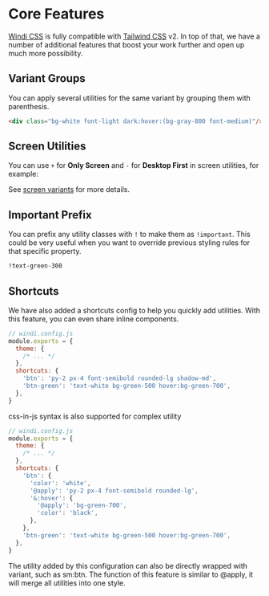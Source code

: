 [windi css]: https://github.com/windicss/windicss
[tailwind css]: https://tailwindcss.com/docs
[svelte]: /guide/svelte.html#additional-features-in-svelte-⚡%EF%B8%8F

# Core Features

[Windi CSS] is fully compatible with [Tailwind CSS] v2. In top of that, we have a number of additional features that boost your work further and open up much more possibility.

## Variant Groups

You can apply several utilities for the same variant by grouping them with parenthesis.

```html
<div class="bg-white font-light dark:hover:(bg-gray-800 font-medium)"/>
```

<InlinePlayground 
  :input="'bg-blue-200 font-light p-2\ndark:hover:(bg-gray-800 font-medium)'"
  :showCSS="true"
  :showMode="true"
  :showTabs="true"
/>

## Screen Utilities

You can use `+` for __Only Screen__ and `-` for __Desktop First__ in screen utilities, for example:

<InlinePlayground :input="'sm:p-1\n+sm:p-2\n-sm:p-3'" :showCSS="true" :showPreview="false"/>

See [screen variants](https://next.windicss.org/utilities/variants.html#screen-variants) for more details.

## Important Prefix

You can prefix any utility classes with `!` to make them as `!important`. This could be very useful when you want to override previous styling rules for that specific property.

```css
!text-green-300
```

<InlinePlayground :input="'text-blue-200\n!text-green-300'" :showCSS="true" :showPreview="false"/>

## Shortcuts

We have also added a shortcuts config to help you quickly add utilities. With this feature, you can even share inline components.

```js
// windi.config.js
module.exports = {
  theme: {
    /* ... */
  },
  shortcuts: {
    'btn': 'py-2 px-4 font-semibold rounded-lg shadow-md',
    'btn-green': 'text-white bg-green-500 hover:bg-green-700',
  },
}
```

<InlinePlayground 
  :input="'btn btn-green'" 
  :config="{ shortcuts: {
    btn: 'py-2 px-4 font-semibold rounded-lg shadow-md',
    'btn-green': 'text-white bg-green-500 hover:bg-green-700',
  }}"
  :showCSS="true"
  :showMode="false"
  :showTabs="true"
  :showConfig="true"
  :enableConfig="true"
/>

css-in-js syntax is also supported for complex utility

```js
// windi.config.js
module.exports = {
  theme: {
    /* ... */
  },
  shortcuts: {
    'btn': {
      'color': 'white',
      '@apply': 'py-2 px-4 font-semibold rounded-lg',
      '&:hover': {
        '@apply': 'bg-green-700',
        'color': 'black',
      },
    },
    'btn-green': 'text-white bg-green-500 hover:bg-green-700',
  },
}
```

<InlinePlayground 
  :input="'btn btn-green'" 
  :config="{ shortcuts: {
    btn: {
      color: 'white',
      '@apply': 'py-2 px-4 font-semibold rounded-lg',
      '&:hover': {
        '@apply': 'bg-green-700',
        color: 'black',
      },
    },
    'btn-green': 'text-white bg-green-500 hover:bg-green-700',
  }}"
  :showCSS="false"
  :showMode="false"
  :showTabs="true"
  :showConfig="true"
  :enableConfig="true"
/>


The utility added by this configuration can also be directly wrapped with variant, such as sm:btn. The function of this feature is similar to @apply, it will merge all utilities into one style.

<!-- 
## More States and Light/Dark theme support

[Windi CSS] supports all CSS [pseudo elements and pseudo classes](https://developer.mozilla.org/en-US/docs/Web/CSS/Pseudo-classes).

Also, it adds `@dark` and `@light` classes based on `prefers-color-scheme`. -->

